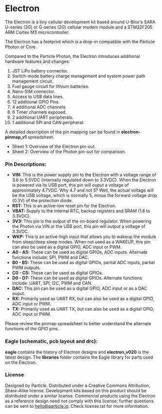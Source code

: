 # Electron

The Electron is a tiny cellular development kit based around U-Blox's SARA U-series (3G) or G-series (2G) cellular modem module and a STM32F205 ARM Cortex M3 microcontroller.

The Electron has a footprint which is a drop-in compatible with the Particle Photon or Core.

Compared to the Particle Photon, the Electron introduces additional hardware features and changes:

1. JST LiPo battery connector.
2. Switch-mode battery charge management and system power path management circuit.
3. Fuel gauge circuit for lithium batteries.
4. Nano-SIM connector.
5. Access to USB data lines. 
6. 12 additional GPIO Pins.
7. 4 additional ADC channels.
8. 6 Timer channels exposed.
9. 2 additional UART peripherals.
10. 1 additional SPI and CAN peripheral.

A detailed description of the pin mapping can be found in **electron-pinmap_v1** spreadsheet.
* Sheet 1: Overview of the Electron pin-out.
* Sheet 2: Overview of the Photon pin-out for comparison.

### Pin Descriptions:
- **VIN:** This is the power supply pin to the Electron with a voltage range of 3.6 to 5.5VDC (internally regulated down to 3.3VDC). When the Electron is powered via its USB port, this pin will *ouput* a voltage of approximately 4.7VDC. Why 4.7 and not 5? Well, the actual voltage will be the USB voltage, which is normally 5, minus the forward voltage drop (0.3V) of the protection diode.
- **RST:** This is an active-low reset pin for the Electron.
- **VBAT:** Supply to the internal RTC, backup registers and SRAM (1.8 to 3.3VDC).
- **3V3:** This pin is the output of the on-board regulator. When powering the Photon via VIN or the USB port, this pin will *output* a voltage of 3.3VDC.
- **WKP:** This is an active-high input that allows you to wakeup the module from sleep/deep sleep modes. When not used as a WAKEUP, this pin can also be used as a digital GPIO, ADC input or PWM.
- **A0 - A5:** These can be used as digital GPIOs, ADC inputs. Alternate functions include: SPI, PWM and DAC.
- **B0 - B5:** These can be used as digital GPIOs, partial ADC inputs, partial PWM outputs.
- **C0 - C5:** These can be used as digital GPIOs.
- **D0 - D7:** These can be used as digital GPIOs. Alternate functions include: UART, SPI, I2C, PWM and CAN. 
- **DAC:** This pin can be used as a digital GPIO, ADC input or as a DAC ouput.
- **RX:** Primarily used as UART RX, but can also be used as a digital GPIO, ADC input or PWM.
- **TX:** Primarily used as UART TX, but can also be used as a digital GPIO, ADC input or PWM.

Please review the pinmap spreadsheet to better understand the alternate functions of the GPIO pins.

### Eagle (schematic, pcb layout and drc):
**eagle** contains the history of Electron designs and **electron_v020** is the latest design.  The **libraries** folder contains the Eagle library for parts used on the Electron.

### License

Designed by Particle. Distributed under a Creative Commons Attribution, Share-Alike license.
Development kits based on this product should be distributed under a similar license.
Commercial products using the Electron as a reference design need not comply with this license; further questions can be sent to hello@particle.io.
Check license.txt for more information.
